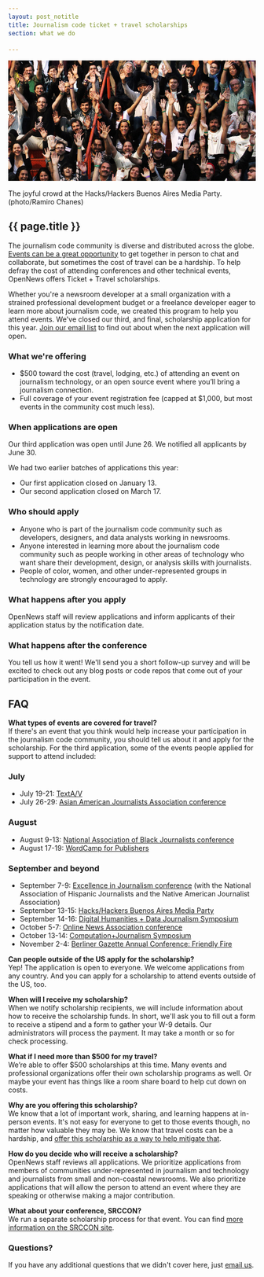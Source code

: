 ```yaml
---
layout: post_notitle
title: Journalism code ticket + travel scholarships
section: what we do

---
```

<img src="/media/img/index_opennewsphoto.jpg" class="topline">
<p class="caption">The joyful crowd at the Hacks/Hackers Buenos Aires Media Party. (photo/Ramiro Chanes)</p>
<h2>{{ page.title }}</h2>
<p class="bodybig">The journalism code community is diverse and distributed across the globe. <a href="/blog/ticket-travel-scholarship/">Events can be a great opportunity</a> to get together in person to chat and collaborate, but sometimes the cost of travel can be a hardship. To help defray the cost of attending conferences and other technical events, OpenNews offers Ticket + Travel scholarships.</p> 

<!--<p class="bodybig"><a href="https://docs.google.com/forms/d/e/1FAIpQLSf11wqZGC5MNKKdle5T8wqSdOgJDiD4PNkU6netg4cxl5d5ow/closedform">Applications are open until June 26</a>.</p>-->

Whether you're a newsroom developer at a small organization with a strained professional development budget or a freelance developer eager to learn more about journalism code, we created this program to help you attend events. We've closed our third, and final, scholarship application for this year. <a href="http://eepurl.com/czSVTL">Join our email list</a> to find out about when the next application will open.

<!--<a href="https://docs.google.com/forms/d/e/1FAIpQLSf11wqZGC5MNKKdle5T8wqSdOgJDiD4PNkU6netg4cxl5d5ow/closedform">Apply now</a>.-->

### What we're offering

* $500 toward the cost (travel, lodging, etc.) of attending an event on journalism technology, or an open source event where you’ll bring a journalism connection. 
* Full coverage of your event registration fee (capped at $1,000, but most events in the community cost much less).

### When applications are open

Our third application was open until June 26. We notified all applicants by June 30.

We had two earlier batches of applications this year:

* Our first application closed on January 13. 
* Our second application closed on March 17.

### Who should apply
* Anyone who is part of the journalism code community such as developers, designers, and data analysts working in newsrooms.
* Anyone interested in learning more about the journalism code community such as people working in other areas of technology who want share their development, design, or analysis skills with journalists.
* People of color, women, and other under-represented groups in technology are strongly encouraged to apply.

### What happens after you apply
OpenNews staff will review applications and inform applicants of their application status by the notification date.

### What happens after the conference
You tell us how it went! We'll send you a short follow-up survey and will be excited to check out any blog posts or code repos that come out of your participation in the event.

## FAQ

**What types of events are covered for travel?**<br>
If there's an event that you think would help increase your participation in the journalism code community, you should tell us about it and apply for the scholarship. For the third application, some of the events people applied for support to attend included:

### July

* July 19-21: [TextA/V](http://textav.tech/) 
* July 26-29: [Asian American Journalists Association conference](https://www.aaja17.org/schedule/)

### August

* August 9-13: [National Association of Black Journalists conference](https://www.nabjconvention.com)
* August 17-19: [WordCamp for Publishers](https://2017-denver.journalist.wordcamp.org/)

### September and beyond

* September 7-9: [Excellence in Journalism conference](http://excellenceinjournalism.org/) (with the National Association of Hispanic Journalists and the Native American Journalist Association)
* September 13-15: [Hacks/Hackers Buenos Aires Media Party](http://mediaparty.info/)
* September 14-16: [Digital Humanities + Data Journalism Symposium](http://dhdjmiami.com/)
* October 5-7: [Online News Association conference](https://ona17.journalists.org/)
* October 13-14: [Computation+Journalism Symposium](http://cj2017.northwestern.edu/)
* November 2-4: [Berliner Gazette Annual Conference: Friendly Fire](https://berlinergazette.de/friendly-fire/)

**Can people outside of the US apply for the scholarship?**<br>
Yep! The application is open to everyone. We welcome applications from any country. And you can apply for a scholarship to attend events outside of the US, too.

**When will I receive my scholarship?**<br>
When we notify scholarship recipients, we will include information about how to receive the scholarship funds. In short, we'll ask you to fill out a form to receive a stipend and a form to gather your W-9 details. Our administrators will process the payment. It may take a month or so for check processing.
 
**What if I need more than $500 for my travel?**<br>
We’re able to offer $500 scholarships at this time. Many events and professional organizations offer their own scholarship programs as well. Or maybe your event has things like a room share board to help cut down on costs.

**Why are you offering this scholarship?**<br>
We know that a lot of important work, sharing, and learning happens at in-person events. It's not easy for everyone to get to those events though, no matter how valuable they may be. We know that travel costs can be a hardship, and [offer this scholarship as a way to help mitigate that](/blog/ticket-travel-scholarship).

**How do you decide who will receive a scholarship?**<br>
OpenNews staff reviews all applications. We prioritize applications from members of communities under-represented in journalism and technology and journalists from small and non-coastal newsrooms. We also prioritize applications that will allow the person to attend an event where they are speaking or otherwise making a major contribution.

**What about your conference, SRCCON?**<br>
We run a separate scholarship process for that event. You can find [more information on the SRCCON site](https://srccon.org/scholarships/).

### Questions?
If you have any additional questions that we didn't cover here, just [email us](mailto:info@opennews.org).

